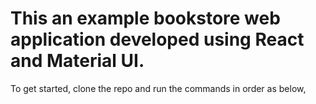 <h1>This an example bookstore web application developed using React and Material UI.</h1>

To get started, clone the repo and run the commands in order as below,
